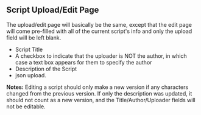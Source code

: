## Script Upload/Edit Page
The upload/edit page will basically be the same, except that the edit page will come pre-filled with all of the current script's info and only the upload field will be left blank.
* Script Title
* A checkbox to indicate that the uploader is NOT the author, in which case a text box appears for them to specify the author
* Description of the Script
* json upload.

**Notes:** Editing a script should only make a new version if any characters changed from the previous version. If only the description was updated, it should not count as a new version, and the Title/Author/Uploader fields will not be editable.
